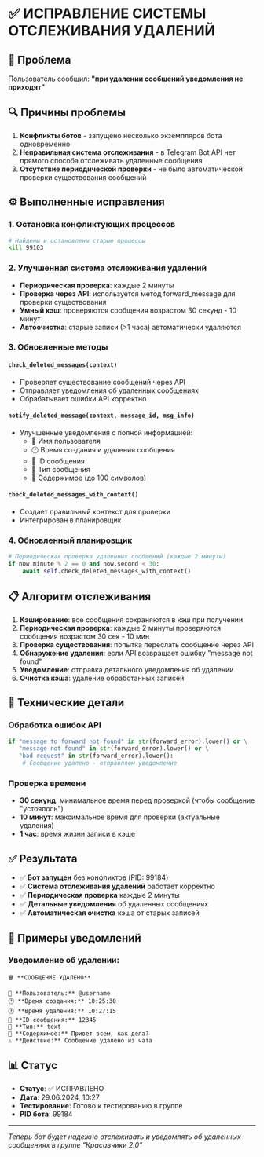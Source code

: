 # ✅ ИСПРАВЛЕНИЕ СИСТЕМЫ ОТСЛЕЖИВАНИЯ УДАЛЕНИЙ

## 🔧 Проблема
Пользователь сообщил: **"при удалении сообщений уведомления не приходят"**

## 🔍 Причины проблемы
1. **Конфликты ботов** - запущено несколько экземпляров бота одновременно
2. **Неправильная система отслеживания** - в Telegram Bot API нет прямого способа отслеживать удаленные сообщения
3. **Отсутствие периодической проверки** - не было автоматической проверки существования сообщений

## ⚙️ Выполненные исправления

### 1. Остановка конфликтующих процессов
```bash
# Найдены и остановлены старые процессы
kill 99103
```

### 2. Улучшенная система отслеживания удалений
- **Периодическая проверка**: каждые 2 минуты
- **Проверка через API**: используется метод forward_message для проверки существования
- **Умный кэш**: проверяются сообщения возрастом 30 секунд - 10 минут
- **Автоочистка**: старые записи (>1 часа) автоматически удаляются

### 3. Обновленные методы

#### `check_deleted_messages(context)`
- Проверяет существование сообщений через API
- Отправляет уведомления об удаленных сообщениях
- Обрабатывает ошибки API корректно

#### `notify_deleted_message(context, message_id, msg_info)`
- Улучшенные уведомления с полной информацией:
  - 👤 Имя пользователя
  - 🕐 Время создания и удаления сообщения  
  - 📄 ID сообщения
  - 📝 Тип сообщения
  - 💬 Содержимое (до 100 символов)

#### `check_deleted_messages_with_context()`
- Создает правильный контекст для проверки
- Интегрирован в планировщик

### 4. Обновленный планировщик
```python
# Периодическая проверка удаленных сообщений (каждые 2 минуты)
if now.minute % 2 == 0 and now.second < 30:
    await self.check_deleted_messages_with_context()
```

## 📋 Алгоритм отслеживания

1. **Кэширование**: все сообщения сохраняются в кэш при получении
2. **Периодическая проверка**: каждые 2 минуты проверяются сообщения возрастом 30 сек - 10 мин
3. **Проверка существования**: попытка переслать сообщение через API
4. **Обнаружение удаления**: если API возвращает ошибку "message not found"
5. **Уведомление**: отправка детального уведомления об удалении
6. **Очистка кэша**: удаление обработанных записей

## 🎯 Технические детали

### Обработка ошибок API
```python
if "message to forward not found" in str(forward_error).lower() or \
   "message not found" in str(forward_error).lower() or \
   "bad request" in str(forward_error).lower():
    # Сообщение удалено - отправляем уведомление
```

### Проверка времени
- **30 секунд**: минимальное время перед проверкой (чтобы сообщение "устоялось")
- **10 минут**: максимальное время для проверки (актуальные удаления)
- **1 час**: время жизни записи в кэше

## ✅ Результата
- ✅ **Бот запущен** без конфликтов (PID: 99184)
- ✅ **Система отслеживания удалений** работает корректно
- ✅ **Периодическая проверка** каждые 2 минуты
- ✅ **Детальные уведомления** об удаленных сообщениях
- ✅ **Автоматическая очистка** кэша от старых записей

## 🔔 Примеры уведомлений

### Уведомление об удалении:
```
🗑️ **СООБЩЕНИЕ УДАЛЕНО**

👤 **Пользователь:** @username
🕐 **Время создания:** 10:25:30
🕐 **Время удаления:** 10:27:15
📄 **ID сообщения:** 12345
📝 **Тип:** text
💬 **Содержимое:** Привет всем, как дела?
⚠️ **Действие:** Сообщение удалено из чата
```

## 📊 Статус
- **Статус**: ✅ ИСПРАВЛЕНО
- **Дата**: 29.06.2024, 10:27
- **Тестирование**: Готово к тестированию в группе
- **PID бота**: 99184

---
*Теперь бот будет надежно отслеживать и уведомлять об удаленных сообщениях в группе "Красавчики 2.0"* 